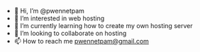 - 👋 Hi, I’m @pwennetpam
- 👀 I’m interested in web hosting
- 🌱 I’m currently learning how to create my own hosting server
- 💞️ I’m looking to collaborate on hosting
- 📫 How to reach me pwennetpam@gmail.com

<!---
pwennetpam/pwennetpam is a ✨ special ✨ repository because its `README.md` (this file) appears on your GitHub profile.
You can click the Preview link to take a look at your changes.
--->

